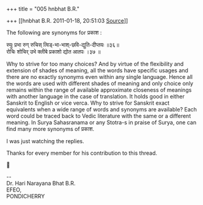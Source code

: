 +++
title = "005 hnbhat B.R."

+++
[[hnbhat B.R.	2011-01-18, 20:51:03 [Source](https://groups.google.com/g/samskrita/c/wKwopeB2obI)]]



The following are synonyms for प्रकाश :

  

स्युः प्रभा रुग् रुचिस् त्विड्-भा-भाश्-छवि-द्युति-दीप्तयः ॥३६॥  
रोचिः शोचिर् उभे क्लीबे प्रकाशो द्योत आतपः ।३७ ॥

  

Why to strive for too many choices? And by virtue of the flexibility and extension of shades of meaning, all the words have specific usages and there are no exactly synonyms even within any single language. Hence all the words are used with different shades of meaning and only choice only remains within the range of available approximate closeness of meanings with another language in the case of translation. It holds good in either Sanskrit to English or vice verca. Why to strive for Sanskrit exact equivalents when a wide range of words and synonyms are available? Each word could be traced back to Vedic literature with the same or a different meaning. In Surya Sahasranama or any Stotra-s in praise of Surya, one can find many more synonyms of प्रकाश.

  

I was just watching the replies.

  

Thanks for every member for his contribution to this thread.



--  
Dr. Hari Narayana Bhat B.R.  
EFEO,  
PONDICHERRY  

